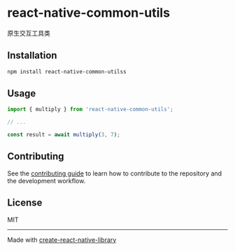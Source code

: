 # react-native-common-utils

原生交互工具类

## Installation

```sh
npm install react-native-common-utilss
```

## Usage

```js
import { multiply } from 'react-native-common-utils';

// ...

const result = await multiply(3, 7);
```

## Contributing

See the [contributing guide](CONTRIBUTING.md) to learn how to contribute to the repository and the development workflow.

## License

MIT

---

Made with [create-react-native-library](https://github.com/callstack/react-native-builder-bob)
